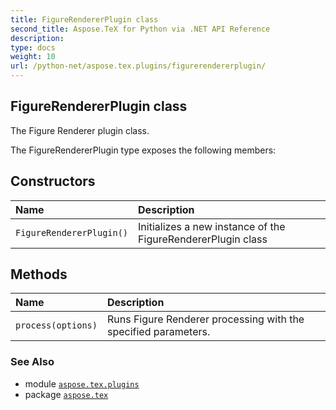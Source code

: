 ```yaml
---
title: FigureRendererPlugin class
second_title: Aspose.TeX for Python via .NET API Reference
description: 
type: docs
weight: 10
url: /python-net/aspose.tex.plugins/figurerendererplugin/
---
```


## FigureRendererPlugin class

The Figure Renderer plugin class.



The FigureRendererPlugin type exposes the following members:
## Constructors
| Name | Description |
| :- | :- |
| `FigureRendererPlugin()` | Initializes a new instance of the FigureRendererPlugin class |
## Methods
| Name | Description |
| :- | :- |
| `process(options)` | Runs Figure Renderer processing with the specified parameters. |

### See Also

* module [`aspose.tex.plugins`](/tex/python-net/aspose.tex.plugins/)
* package [`aspose.tex`](/tex/python-net/)

